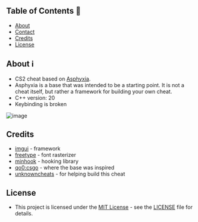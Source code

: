 ## Table of Contents :scroll:
- [About](#about)
- [Contact](#contact)
- [Credits](#credits)
- [License](#license)

## About :information_source:
- CS2 cheat based on [Asphyxia](https://github.com/maecry/asphyxia-cs2).
- Asphyxia is a base that was intended to be a starting point. It is not a cheat itself, but rather a framework for building your own cheat.
- C++ version: 20
- Keybinding is broken

![image](https://github.com/user-attachments/assets/e82961af-a354-49da-a2b6-e69dd1ea5fa6)


## Credits
- [imgui](https://github.com/ocornut/imgui) - framework
- [freetype](https://freetype.org/) - font rasterizer
- [minhook](https://github.com/TsudaKageyu/minhook) - hooking library
- [qo0:csgo](https://github.com/rollraw/qo0-csgo) - where the base was inspired
- [unknowncheats](https://www.unknowncheats.me/) - for helping build this cheat

## License

- This project is licensed under the [MIT License](https://opensource.org/licenses/mit-license.php) - see the [LICENSE](LICENSE) file for details.
